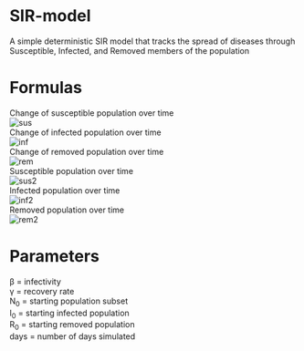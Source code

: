 # SIR-model
A simple deterministic SIR model that tracks the spread of diseases through Susceptible, Infected, and Removed members of the population

# Formulas    
Change of susceptible population over time    
![sus](https://i.imgur.com/jmUawvE.png)    
Change of infected population over time    
![inf](https://i.imgur.com/5p4FqWy.png)    
Change of removed population over time    
![rem](https://i.imgur.com/3LEMmWX.png)    
Susceptible population over time    
![sus2](https://i.imgur.com/8JCAcjF.png)    
Infected population over time   
![inf2](https://i.imgur.com/ga9z3su.png)    
Removed population over time    
![rem2](https://i.imgur.com/59meKs9.png)    


# Parameters    
β = infectivity    
γ = recovery rate    
N<sub>0</sub> = starting population subset    
I<sub>0</sub> = starting infected population    
R<sub>0</sub> = starting removed population   
days = number of days simulated
